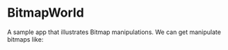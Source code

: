 # BitmapWorld

A sample app that illustrates Bitmap manipulations.
We can get manipulate bitmaps like:
 


